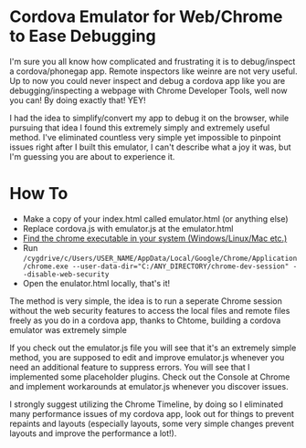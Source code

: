 Cordova Emulator for Web/Chrome to Ease Debugging
================

I'm sure you all know how complicated and frustrating it is to debug/inspect a cordova/phonegap app. Remote inspectors like weinre are not very useful. Up to now you could never inspect and debug a cordova app like you are debugging/inspecting a webpage with Chrome Developer Tools, well now you can! By doing exactly that! YEY!

I had the idea to simplify/convert my app to debug it on the browser, while pursuing that idea I found this extremely simply and extremely useful method. I've eliminated countless very simple yet impossible to pinpoint issues right after I built this emulator, I can't describe what a joy it was, but I'm guessing you are about to experience it.

<h1>How To</h1>
<ul>
  <li>Make a copy of your index.html called emulator.html (or anything else)</li>
  <li>Replace cordova.js with emulator.js at the emulator.html</li>
  <li><a href="http://lmgtfy.com/?q=where+is+the+chrome+executable" target="_blank">Find the chrome executable in your system (Windows/Linux/Mac etc.)</a></li>
  <li>Run <code>/cygdrive/c/Users/USER_NAME/AppData/Local/Google/Chrome/Application/chrome.exe --user-data-dir="C:/ANY_DIRECTORY/chrome-dev-session" --disable-web-security</code></li>
  <li>Open the enulator.html locally, that's it!</li>
</ul>

The method is very simple, the idea is to run a seperate Chrome session without the web security features to access the local files and remote files freely as you do in a cordova app, thanks to Chtome, building a cordova emulator was extremely simple

If you check out the emulator.js file you will see that it's an extremely simple method, you are supposed to edit and improve emulator.js whenever you need an additional feature to suppress errors. You will see that I implemented some placeholder plugins. Check out the Console at Chrome and implement workarounds at emulator.js whenever you discover issues.

I strongly suggest utilizing the Chrome Timeline, by doing so I eliminated many performance issues of my cordova app, look out for things to prevent repaints and layouts (especially layouts, some very simple changes prevent layouts and improve the performance a lot!).
